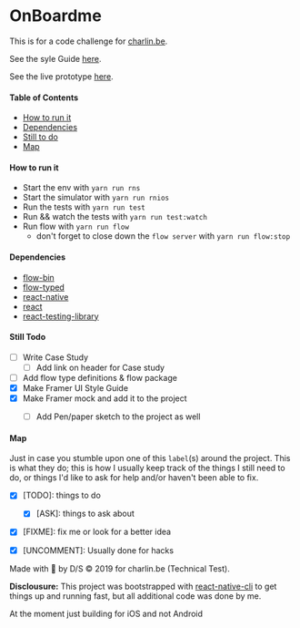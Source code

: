 # OnBoardme

This is for a code challenge for [charlin.be](https://www.charlin.be/).

See the syle Guide [here](https://github.com/dantesolis/onboardme/issues/1).

See the live prototype [here](#).

#### Table of Contents
  - [How to run it](#How-to-run-it)
  - [Dependencies](#Dependencies)
  - [Still to do](#Still-Todo)
  - [Map](#map)


#### How to run it
  - Start the env  with `yarn run rns`
  - Start the simulator with `yarn run rnios`
  - Run the tests with `yarn run test`
  - Run && watch the tests with `yarn run test:watch`
  - Run flow with `yarn run flow`
    - don't forget to close down the `flow server` with `yarn run flow:stop`

#### Dependencies
  - [flow-bin]()
  - [flow-typed]()
  - [react-native]()
  - [react]()
  - [react-testing-library]()

#### Still Todo
  - [ ] Write Case Study
    - [ ] Add link on header for Case study
  - [ ] Add flow type definitions & flow package
  - [x] Make Framer UI Style Guide
  - [x] Make Framer mock and add it to the project
    - [ ] Add Pen/paper sketch to the project as well


#### Map
  Just in case you stumble upon one of this `label`(s) around the project. This is what they do; this is how I usually keep track of the things I still need to do, or things I'd like to ask for help and/or haven't been able to fix.

  - [x] [TODO]: things to do
	- [x] [ASK]: things to ask about
  - [x] [FIXME]: fix me or look for a better idea
  - [x] [UNCOMMENT]: Usually done for hacks


Made with 💌 by D/S &copy; 2019 for charlin.be (Technical Test).

**Disclousure:** This project was bootstrapped with [react-native-cli](https://facebook.github.io/react-native/) to get things up and running fast, but all additional code was done by me.

At the moment just building for iOS and not Android
